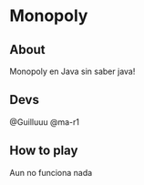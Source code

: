 # Monopoly

## About

Monopoly en Java sin saber java!

## Devs

@Guilluuu
@ma-r1

## How to play

Aun no funciona nada